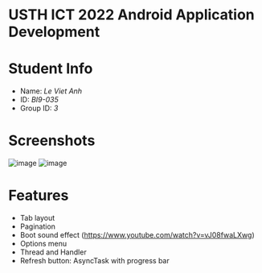 USTH ICT 2022 Android Application Development
=====================================================

Student Info
===

* Name: *Le Viet Anh*
* ID: *BI9-035*
* Group ID: *3*

Screenshots
===
<!-- ![image](https://user-images.githubusercontent.com/47298653/138419412-bccccdf9-c38e-49c4-8432-0e4fa9f32580.png) -->
![image](https://user-images.githubusercontent.com/47298653/139581410-3cf942d1-1e65-49dc-adb9-b7ff91158e95.png)
![image](https://user-images.githubusercontent.com/47298653/139574925-f01615c3-04a7-4cc2-a5c5-c606c78eb2a4.png)

Features
===
- Tab layout
- Pagination
- Boot sound effect (https://www.youtube.com/watch?v=vJ08fwaLXwg)
- Options menu
- Thread and Handler
- Refresh button: AsyncTask with progress bar
